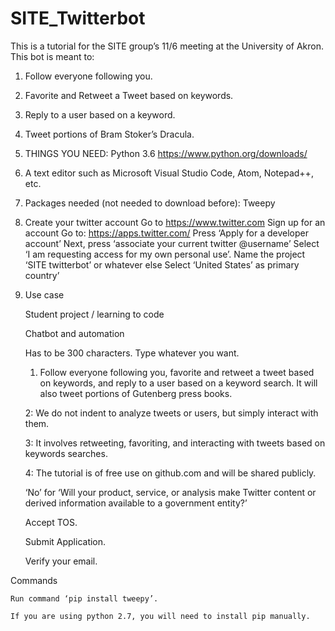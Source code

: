 # SITE_Twitterbot
This is a tutorial for the SITE group’s 11/6 meeting at the University of Akron.
This bot is meant to:
1.	Follow everyone following you.
2.	Favorite and Retweet a Tweet based on keywords.
3.	Reply to a user based on a keyword.
4.	Tweet portions of Bram Stoker’s Dracula.


1.	THINGS YOU NEED:
     Python 3.6 https://www.python.org/downloads/
     
2.	A text editor such as Microsoft Visual Studio Code, Atom, Notepad++, etc.

3.  Packages needed (not needed to download before):
      Tweepy


4.  Create your twitter account
      Go to https://www.twitter.com
      Sign up for an account
      Go to: https://apps.twitter.com/
      Press ‘Apply for a developer account’
      Next, press ‘associate your current twitter @username’
      Select ‘I am requesting access for my own personal use’.
      Name the project ‘SITE twitterbot’ or whatever else
      Select ‘United States’ as primary country’
	
5.  Use case
      
      Student project / learning to code
     
     Chatbot and automation
      
      Has to be 300 characters. Type whatever you want.
      
      1. Follow everyone following you, favorite and retweet a tweet based on keywords, and reply to a user based on a keyword search.            It will also tweet portions of Gutenberg press books.
      
      2: We do not indent to analyze tweets or users, but simply interact with them.
      
      3: It involves retweeting, favoriting, and interacting with tweets based on keywords searches.
      
      4: The tutorial is of free use on github.com and will be shared publicly. 

      ‘No’ for ‘Will your product, service, or analysis make Twitter content or derived information available to a government entity?’
     
     Accept TOS.
     
      Submit Application.
      
      Verify your email.


Commands

    Run command ‘pip install tweepy’. 
    
    If you are using python 2.7, you will need to install pip manually.
